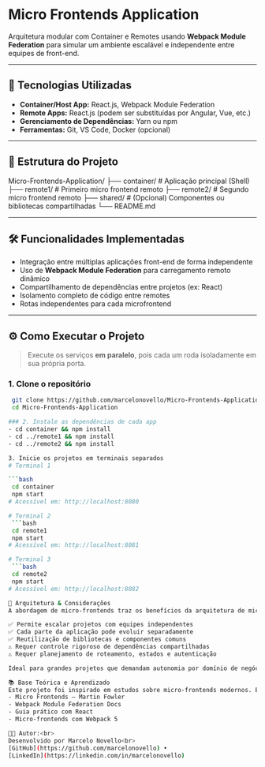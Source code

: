 # Micro Frontends Application

Arquitetura modular com Container e Remotes usando **Webpack Module Federation** para simular um ambiente escalável e independente entre equipes de front-end.

---

## 🚀 Tecnologias Utilizadas

- **Container/Host App:** React.js, Webpack Module Federation
- **Remote Apps:** React.js (podem ser substituídas por Angular, Vue, etc.)
- **Gerenciamento de Dependências:** Yarn ou npm
- **Ferramentas:** Git, VS Code, Docker (opcional)

---

## 📁 Estrutura do Projeto
Micro-Frontends-Application/
├── container/ # Aplicação principal (Shell)
├── remote1/ # Primeiro micro frontend remoto
├── remote2/ # Segundo micro frontend remoto
├── shared/ # (Opcional) Componentes ou bibliotecas compartilhadas
└── README.md


---

## 🛠️ Funcionalidades Implementadas

- Integração entre múltiplas aplicações front-end de forma independente
- Uso de **Webpack Module Federation** para carregamento remoto dinâmico
- Compartilhamento de dependências entre projetos (ex: React)
- Isolamento completo de código entre remotes
- Rotas independentes para cada microfrontend

---

## ⚙️ Como Executar o Projeto

> Execute os serviços **em paralelo**, pois cada um roda isoladamente em sua própria porta.

### 1. Clone o repositório

   ```bash
    git clone https://github.com/marcelonovello/Micro-Frontends-Application.git
    cd Micro-Frontends-Application

### 2. Instale as dependências de cada app
- cd container && npm install
- cd ../remote1 && npm install
- cd ../remote2 && npm install

3. Inicie os projetos em terminais separados
# Terminal 1

   ```bash
    cd container
    npm start
# Acessível em: http://localhost:8080

# Terminal 2
    ```bash
    cd remote1
    npm start
# Acessível em: http://localhost:8081

# Terminal 3
    ```bash
    cd remote2
    npm start
# Acessível em: http://localhost:8082

🧭 Arquitetura & Considerações
A abordagem de micro-frontends traz os benefícios da arquitetura de microsserviços para o front-end:

✅ Permite escalar projetos com equipes independentes
✅ Cada parte da aplicação pode evoluir separadamente
✅ Reutilização de bibliotecas e componentes comuns
⚠️ Requer controle rigoroso de dependências compartilhadas
⚠️ Requer planejamento de roteamento, estados e autenticação

Ideal para grandes projetos que demandam autonomia por domínio de negócio.

📚 Base Teórica e Aprendizado
Este projeto foi inspirado em estudos sobre micro-frontends modernos. É altamente recomendável o estudo de:
- Micro Frontends – Martin Fowler
- Webpack Module Federation Docs
- Guia prático com React
- Micro-frontends com Webpack 5

👨‍💻 Autor:<br>
Desenvolvido por Marcelo Novello<br>
[GitHub](https://github.com/marcelonovello) •
[LinkedIn](https://linkedin.com/in/marcelonovello)
